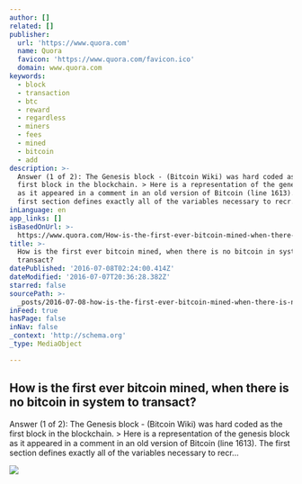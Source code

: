 ```yaml
---
author: []
related: []
publisher:
  url: 'https://www.quora.com'
  name: Quora
  favicon: 'https://www.quora.com/favicon.ico'
  domain: www.quora.com
keywords:
  - block
  - transaction
  - btc
  - reward
  - regardless
  - miners
  - fees
  - mined
  - bitcoin
  - add
description: >-
  Answer (1 of 2): The Genesis block - (Bitcoin Wiki) was hard coded as the
  first block in the blockchain. > Here is a representation of the genesis block
  as it appeared in a comment in an old version of Bitcoin (line 1613). The
  first section defines exactly all of the variables necessary to recr...
inLanguage: en
app_links: []
isBasedOnUrl: >-
  https://www.quora.com/How-is-the-first-ever-bitcoin-mined-when-there-is-no-bitcoin-in-system-to-transact
title: >-
  How is the first ever bitcoin mined, when there is no bitcoin in system to
  transact?
datePublished: '2016-07-08T02:24:00.414Z'
dateModified: '2016-07-07T20:36:28.382Z'
starred: false
sourcePath: >-
  _posts/2016-07-08-how-is-the-first-ever-bitcoin-mined-when-there-is-no-bitcoi.md
inFeed: true
hasPage: false
inNav: false
_context: 'http://schema.org'
_type: MediaObject

---
```

<article style=""><h1>How is the first ever bitcoin mined, when there is no bitcoin in system to transact?</h1><p>Answer (1 of 2): The Genesis block - (Bitcoin Wiki) was hard coded as the first block in the blockchain. &gt; Here is a representation of the genesis block as it appeared in a comment in an old version of Bitcoin (line 1613). The first section defines exactly all of the variables necessary to recr...</p><img src="https://qsf.ec.quoracdn.net/-images.new_grid.fb_share_default.pnge6dde9cfa6e03c43.png" /></article>